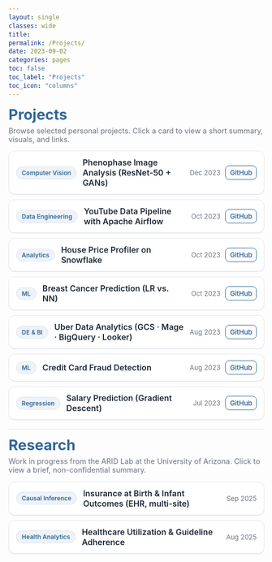```yaml
---
layout: single
classes: wide
title:
permalink: /Projects/
date: 2023-09-02
categories: pages
toc: false
toc_label: "Projects"
toc_icon: "columns"
---
```


<link href="https://fonts.googleapis.com/css2?family=Inter:wght@400;600&display=swap" rel="stylesheet">

<style>
  :root{
    --brand:#336699;
    --ink:#1f2937;
    --muted:#6b7280;
    --card:#ffffff;
    --line:#e5e7eb;
    --ring:rgba(51,102,153,0.12);
    --bg:#f8fafc;
  }
  .wrap{
    font-family:'Inter', system-ui, -apple-system, Segoe UI, Roboto, Helvetica, Arial, sans-serif;
    max-width: 980px;                /* wider so pills fit one line */
    margin: 0 auto;
    color: var(--ink);
  }
  h1.section-title{
    color: var(--brand);
    margin: .25rem 0 .4rem;
    font-size: clamp(24px, 3vw, 30px);
  }
  p.section-sub{
    margin: 0 0 .9rem;
    color: var(--muted);
    font-size: 14.5px;               /* smaller + subtler */
  }

  /* Collapsible cards */
  details.card{
    border: 1px solid var(--line);
    border-radius: 12px;
    background: var(--card);
    box-shadow: 0 1px 0 var(--ring);
    margin: 10px 0;
    overflow: clip;
  }
  /* Horizontal summary row */
  .card > summary{
    list-style:none;
    cursor:pointer;
    display:flex;
    align-items:center;
    gap: 12px;
    padding: 12px 14px;
    outline:none;
  }
  .card > summary::-webkit-details-marker{ display:none; }

  .pill{
    font-size:12px; font-weight:600;
    color: var(--brand); background:#eef3f8;
    padding: 4px 10px; border-radius:999px;
    border:1px solid #dbe2ea;
    white-space: nowrap;              /* keep on one line */
  }
  .title{
    font-weight:600;
    font-size:16px;
    color:var(--ink);
  }
  .meta{
    margin-left:auto;
    display:flex; gap:10px; align-items:center;
    color:var(--muted);
    font-size:13px;
  }
  .meta .gh{
    text-decoration:none;
    border:1px solid var(--brand);
    color:var(--brand);
    padding: 5px 8px; border-radius:8px;
    font-weight:600; font-size:13px;
  }
  .meta .gh:hover{ background: var(--brand); color:#fff; }

  /* Expanded content */
  .content{
    display:grid;
    grid-template-columns: 1fr;
    gap: 12px;
    border-top:1px solid var(--line);
    padding: 12px 14px 14px;
    font-size:15px; line-height:1.55;
  }
  @media (min-width: 820px){
    .content{ grid-template-columns: 320px 1fr; } /* image | text */
  }
  .thumb{
    width:100%; height:auto; border-radius:10px; border:1px solid var(--line);
    background: var(--bg);
  }
  .bullets{ margin:.25rem 0 0; padding-left: 18px; }
  .bullets li{ margin:.2rem 0; }
  .links{ display:flex; gap:10px; flex-wrap:wrap; margin-top:.5rem; }
  .btn{ display:inline-block; text-decoration:none; font-weight:600;
        padding:7px 10px; border-radius:9px; font-size:14px; }
  .btn.ghost{ border:1px solid var(--brand); color:var(--brand); }

  /* Section divider */
  .divider{
    height:1px; background:var(--line); margin: 1.1rem 0 .8rem;
  }
</style>
<style>
/* ========= 1) Make the SITE wider on desktop ========= */
/* Works nicely with Minimal Mistakes / similar Jekyll shells */
:root{
  --site-max: 1280px;     /* overall shell width */
  --content-max: 1060px;  /* inner content column width */
}
@media (min-width: 1200px){
  /* Header + main wrappers */
  .masthead__inner-wrap,
  .initial-content,
  .page,
  .archive,
  .page__inner-wrap,
  .page__content{
    max-width: var(--site-max) !important;
  }
  /* If your theme centers via margin auto, keep it centered */
  .masthead__inner-wrap,
  .initial-content,
  .page,
  .archive{ margin-left:auto; margin-right:auto; }
}

/* Optional: slightly narrow the left author sidebar to reclaim space */
@media (min-width: 1200px){
  .sidebar { flex-basis: 260px !important; max-width: 260px !important; }
  .page__content { max-width: calc(var(--site-max) - 260px - 48px) !important; } /* 48px gutters */
}

/* ========= 2) Widen the ABOUT landing area ========= */
/* Your page uses .landing; just let it breathe more on large screens */
.landing{ max-width: min(var(--content-max), 92vw) !important; }
@media (min-width: 1400px){
  :root{ --site-max: 1360px; --content-max: 1140px; }
}

/* Slightly increase readable size on big screens */
@media (min-width: 1200px){
  .landing .lede{ font-size: 18px; line-height: 1.6; }
  .story{ font-size: 16px; }
}

/* ========= 3) Give “proof” chips more columns on wide screens ========= */
@media (min-width: 1200px){
  .proof{ grid-template-columns: repeat(3, minmax(0,1fr)); gap: 12px; }
}

/* ========= 4) Projects list: arrange in 2 columns on desktop ========= */
/* If your projects are a vertical list, turn them into a grid */
@media (min-width: 1100px){
  .projects-grid,             /* use if you already have a grid class */
  .archive__item-list,        /* Minimal Mistakes posts/projects list */
  .project-list{              /* fallback */
    display: grid !important;
    grid-template-columns: 1fr 1fr;
    gap: 16px;
  }
  /* Ensure each card stretches nicely */
  .archive__item,
  .project-card{ height: 100%; }
}

/* ========= 5) Skills: allow boxes to use the width ========= */
@media (min-width: 1100px){
  .skills-sections,
  .feature__wrapper{          /* common container name in themes */
    display: grid;
    grid-template-columns: repeat(3, minmax(0,1fr));
    gap: 16px;
  }
}

/* ========= 6) Trim excess vertical whitespace ========= */
section + section{ margin-top: 2rem; }
@media (min-width: 1200px){
  section + section{ margin-top: 2.25rem; }
}

/* ========= 7) Optional “full-bleed” helper ========= */
/* Use <section class="fullbleed"> ... </section> to span the full width */
.fullbleed{
  margin-left: 50%;
  transform: translateX(-50%);
  width: min(var(--site-max), 96vw);
}
</style>


<div class="wrap">

  <!-- ===================== PROJECTS ===================== -->
  <h1 class="section-title">Projects</h1>
  <p class="section-sub">Browse selected personal projects. Click a card to view a short summary, visuals, and links.</p>

  <!-- PROJECT 1 -->
  <details class="card" id="phenophase">
    <summary>
      <span class="pill">Computer Vision</span>
      <span class="title">Phenophase Image Analysis (ResNet-50 + GANs)</span>
      <span class="meta">
        <span>Dec&nbsp;2023</span>
        <a class="gh" href="https://github.com/AmritaNeogi/PhenoCam-Image-Analysis-Using-CNN" target="_blank" rel="noopener">GitHub</a>
      </span>
    </summary>
    <div class="content">
      <img class="thumb" src="/assets/images/decidousForest.jpg" alt="Phenology project">
      <div>
        Detect leaf phenophase from PhenoCam images and forecast SOS/EOS across sites with augmentation for rare phases.
        <ul class="bullets">
          <li>ResNet-50 classifier; GANs for data scarcity</li>
          <li>Cross-site generalization beyond single camera tuning</li>
          <li>Calendar-level SOS/EOS with confidence bands</li>
        </ul>
        <div class="links">
          <a class="btn ghost" href="/assets/images/SOS_EOS.png" target="_blank">SOS/EOS plot</a>
          <a class="btn ghost" href="/assets/images/GAN.png" target="_blank">GAN architecture</a>
        </div>
      </div>
    </div>
  </details>

  <!-- PROJECT 2 -->
  <details class="card" id="airflow-youtube">
    <summary>
      <span class="pill">Data Engineering</span>
      <span class="title">YouTube Data Pipeline with Apache Airflow</span>
      <span class="meta">
        <span>Oct&nbsp;2023</span>
        <a class="gh" href="https://github.com/AmritaNeogi/YouTube_Data_Pipieline_Using_Airflow" target="_blank" rel="noopener">GitHub</a>
      </span>
    </summary>
    <div class="content">
      <img class="thumb" src="/assets/images/yt.jpg" alt="YouTube pipeline">
      <div>
        Config-driven ETL from YouTube API to S3/Snowflake with Airflow orchestration.
        <ul class="bullets">
          <li>Incremental loads, retries, schema checks, logs</li>
          <li>Idempotent upserts; downstream content analytics</li>
        </ul>
        <div class="links">
          <a class="btn ghost" href="/assets/images/youtube.png" target="_blank">Pipeline overview</a>
        </div>
      </div>
    </div>
  </details>

  <!-- PROJECT 3 -->
  <details class="card" id="snowflake-housing">
    <summary>
      <span class="pill">Analytics</span>
      <span class="title">House Price Profiler on Snowflake</span>
      <span class="meta">
        <span>Oct&nbsp;2023</span>
        <a class="gh" href="https://github.com/AmritaNeogi/Data_Analytics_Project-Housing_Price_Profiler" target="_blank" rel="noopener">GitHub</a>
      </span>
    </summary>
    <div class="content">
      <img class="thumb" src="/assets/images/houese_price.jpg" alt="Housing profiler">
      <div>
        60k+ listings scraped and standardized; modeled price drivers and sensitivity.
        <ul class="bullets">
          <li>Flattened JSON → ~40% faster queries; full geocoding</li>
          <li>Answered 11 key business questions</li>
        </ul>
        <div class="links">
          <a class="btn ghost" href="/assets/images/overview_house.png" target="_blank">Schema overview</a>
        </div>
      </div>
    </div>
  </details>

  <!-- PROJECT 4 -->
  <details class="card" id="breast-cancer">
    <summary>
      <span class="pill">ML</span>
      <span class="title">Breast Cancer Prediction (LR vs. NN)</span>
      <span class="meta">
        <span>Oct&nbsp;2023</span>
        <a class="gh" href="https://github.com/AmritaNeogi/Breast_Cancer_Prediction" target="_blank" rel="noopener">GitHub</a>
      </span>
    </summary>
    <div class="content">
      <img class="thumb" src="/assets/images/breast_cancer.png" alt="Breast cancer project">
      <div>
        Compare classical and deep approaches for early detection on tabular features.
        <ul class="bullets">
          <li>LR 92.9% acc; Keras NN 97.3% acc</li>
          <li>SMOTE for imbalance; calibrated probabilities</li>
        </ul>
        <div class="links">
          <a class="btn ghost" href="/assets/images/overview_breastCancer.png" target="_blank">Model summary</a>
          <a class="btn ghost" href="/assets/images/NN_model_accuracy_Loss.png" target="_blank">Training curves</a>
        </div>
      </div>
    </div>
  </details>

  <!-- PROJECT 5 -->
  <details class="card" id="uber">
    <summary>
      <span class="pill">DE & BI</span>
      <span class="title">Uber Data Analytics (GCS · Mage · BigQuery · Looker)</span>
      <span class="meta">
        <span>Aug&nbsp;2023</span>
        <a class="gh" href="https://github.com/AmritaNeogi/Uber_data_Analytics" target="_blank" rel="noopener">GitHub</a>
      </span>
    </summary>
    <div class="content">
      <img class="thumb" src="/assets/images/uber-header.jpg" alt="Uber analytics">
      <div>
        End-to-end pipeline to BI with KPI queries returning in seconds.
        <ul class="bullets">
          <li>Stakeholder dashboard for demand peaks & supply gaps</li>
        </ul>
        <div class="links">
          <a class="btn ghost" href="https://lookerstudio.google.com/s/s-nnQQB79Kw" target="_blank" rel="noopener">Dashboard</a>
          <a class="btn ghost" href="/assets/images/uber_dashboard.jpg" target="_blank">Dashboard preview</a>
        </div>
      </div>
    </div>
  </details>

  <!-- PROJECT 6 -->
  <details class="card" id="fraud">
    <summary>
      <span class="pill">ML</span>
      <span class="title">Credit Card Fraud Detection</span>
      <span class="meta">
        <span>Aug&nbsp;2023</span>
        <a class="gh" href="https://github.com/AmritaNeogi/Data-Science-Project-Credit-Card-Fraud-Detection" target="_blank" rel="noopener">GitHub</a>
      </span>
    </summary>
    <div class="content">
      <img class="thumb" src="/assets/images/credit_card.jpeg" alt="Fraud detection">
      <div>
        Imbalanced classification with SMOTE and model comparison (DT, LR, RF, NB).
        <ul class="bullets">
          <li>Best model ~99% accuracy; +~10% after rebalancing</li>
        </ul>
        <div class="links">
          <a class="btn ghost" href="/assets/images/final_summary.png" target="_blank">Results snapshot</a>
        </div>
      </div>
    </div>
  </details>

  <!-- PROJECT 7 -->
  <details class="card" id="salary">
    <summary>
      <span class="pill">Regression</span>
      <span class="title">Salary Prediction (Gradient Descent)</span>
      <span class="meta">
        <span>Jul&nbsp;2023</span>
        <a class="gh" href="https://github.com/AmritaNeogi/Data-Science-Project-Salary-Prediction" target="_blank" rel="noopener">GitHub</a>
      </span>
    </summary>
    <div class="content">
      <img class="thumb" src="/assets/images/salary_pred.jpg" alt="Salary prediction">
      <div>
        From baseline to tuned GD with strong MSE reduction and clear diagnostics.
        <ul class="bullets">
          <li>MSE reduced from 91.2% → 6.3% with scaling & step tuning</li>
        </ul>
        <div class="links">
          <a class="btn ghost" href="/assets/images/summary1.png" target="_blank">Summary</a>
          <a class="btn ghost" href="/assets/images/gradient%20descent.png" target="_blank">GD visualization</a>
        </div>
      </div>
    </div>
  </details>

  <div class="divider"></div>

  <!-- ===================== RESEARCH ===================== -->
  <h1 class="section-title">Research</h1>
  <p class="section-sub">Work in progress from the ARID Lab at the University of Arizona. Click to view a brief, non-confidential summary.</p>

  <!-- RESEARCH 1 -->
  <details class="card" id="insurance-infant">
    <summary>
      <span class="pill">Causal Inference</span>
      <span class="title">Insurance at Birth & Infant Outcomes (EHR, multi-site)</span>
      <span class="meta"><span>Sep&nbsp;2025</span></span>
    </summary>
    <div class="content">
      <img class="thumb" src="/assets/images/research_placeholder_1.png" alt="Insurance & infant outcomes (placeholder)">
      <div>
        Causal/logistic modeling to assess payer-type effects on infant survival using multi-site EHR.
        <ul class="bullets">
          <li>Quantified payer disparities: uninsured/self-pay highest risk; Medicaid ~10% survival gain; private ~70% strongest protection</li>
          <li>Reproducible pipelines for subgroup analyses and equity-focused reporting</li>
        </ul>
        <div class="links">
          <!-- Add figures later as assets, keep buttons consistent -->
          <!-- <a class="btn ghost" href="/assets/images/your_figure.png" target="_blank">Kaplan–Meier plot</a> -->
        </div>
      </div>
    </div>
  </details>

  <!-- RESEARCH 2 -->
  <details class="card" id="utilization-guidelines">
    <summary>
      <span class="pill">Health Analytics</span>
      <span class="title">Healthcare Utilization & Guideline Adherence</span>
      <span class="meta"><span>Aug&nbsp;2025</span></span>
    </summary>
    <div class="content">
      <img class="thumb" src="/assets/images/research_placeholder_2.png" alt="Utilization & adherence (placeholder)">
      <div>
        ML/statistical models on 50k+ records to evaluate compliance and long-horizon utilization patterns.
        <ul class="bullets">
          <li>Identified 3 distinct utilization patterns + top 5 predictors of continuous care</li>
          <li>Analyzed 10-year trajectories across pediatric/adult cohorts; equity-focused insights and scalable sequence models</li>
        </ul>
        <div class="links">
          <!-- <a class="btn ghost" href="/assets/images/another_figure.png" target="_blank">Trajectory plot</a> -->
        </div>
      </div>
    </div>
  </details>

</div>

<script>
  // Keep only one card open per section
  function singleOpen(scope){
    scope.querySelectorAll('details.card').forEach((d) => {
      d.addEventListener('toggle', () => {
        if (d.open) {
          scope.querySelectorAll('details.card').forEach(o => { if (o !== d) o.removeAttribute('open'); });
        }
      });
    });
  }
  document.querySelectorAll('.wrap').forEach(singleOpen);
</script>
